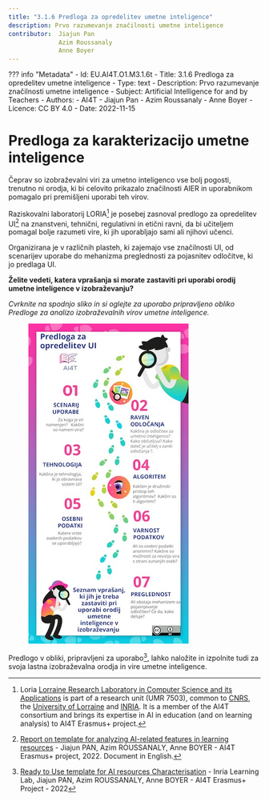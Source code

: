 ```yaml
---
title: "3.1.6 Predloga za opredelitev umetne inteligence"
description: Prvo razumevanje značilnosti umetne inteligence
contributor:  Jiajun Pan
              Azim Roussanaly
              Anne Boyer
---
```

??? info "Metadata"
    - Id: EU.AI4T.O1.M3.1.6t
    - Title: 3.1.6 Predloga za opredelitev umetne inteligence
    - Type: text
    - Description: Prvo razumevanje značilnosti umetne inteligence
    - Subject: Artificial Intelligence for and by Teachers
    - Authors:
        - AI4T 
        - Jiajun Pan
        - Azim Roussanaly
        - Anne Boyer
    - Licence: CC BY 4.0
    - Date: 2022-11-15


# Predloga za karakterizacijo umetne inteligence

Čeprav so izobraževalni viri za umetno inteligenco vse bolj pogosti, trenutno ni orodja, ki bi celovito prikazalo značilnosti AIER in uporabnikom pomagalo pri premišljeni uporabi teh virov.

Raziskovalni laboratorij LORIA[^1] je posebej zasnoval predlogo za opredelitev UI[^2] na znanstveni, tehnični, regulativni in etični ravni, da bi učiteljem pomagal bolje razumeti vire, ki jih uporabljajo sami ali njihovi učenci.

Organizirana je v različnih plasteh, ki zajemajo vse značilnosti UI, od scenarijev uporabe do mehanizma preglednosti za pojasnitev odločitve, ki jo predlaga UI.

**Želite vedeti, katera vprašanja si morate zastaviti pri uporabi orodij umetne inteligence v izobraževanju?**

_Cvrknite na spodnjo sliko in si oglejte za uporabo pripravljeno obliko Predloge za analizo izobraževalnih virov umetne inteligence._

<a href="Documents/AI4T-Template-Ready-to-use-SI.pdf" target="_blank"><figure>
  <img src="Images/AI4T-Template-Detective-visual-SI.jpg" alt="A Ready to Use template for AI resources Characterisation"/>
</figure></a>

Predlogo v obliki, pripravljeni za uporabo[^3], lahko naložite in izpolnite tudi za svoja lastna izobraževalna orodja in vire umetne inteligence.

[^1]: Loria [Lorraine Research Laboratory in Computer Science and its Applications](https://www.loria.fr/en/) is part of a research unit (UMR 7503), common to [CNRS](https://www.cnrs.fr/en), the [University of Lorraine](https://welcome.univ-lorraine.fr/en/) and [INRIA](http://www.inria.fr/en/). It is a member of the AI4T consortium and brings its expertise in AI in education (and on learning analysis) to AI4T Erasmus+ project.

[^2]: [Report on template for analyzing AI-related features in learning resources](Documents/REPORT-ON-THE-TEMPLATE-2.0.pdf) - Jiajun PAN, Azim ROUSSANALY, Anne BOYER - AI4T Erasmus+ project, 2022. Document in English.

[^3]: [Ready to Use template for AI resources Characterisation](Documents/AI4T-Template-Ready-to-use-SI.pdf) - Inria Learning Lab, Jiajun PAN, Azim ROUSSANALY, Anne BOYER - AI4T Erasmus+ Project - 2022
